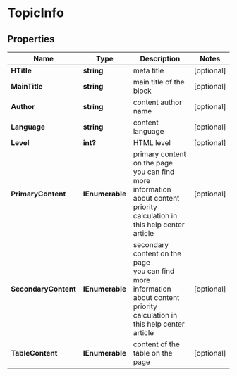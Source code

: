 # TopicInfo


## Properties

| Name | Type | Description | Notes |
|------------ | ------------- | ------------- | -------------|
**HTitle** | **string** | meta title |[optional]|
**MainTitle** | **string** | main title of the block |[optional]|
**Author** | **string** | content author name |[optional]|
**Language** | **string** | content language |[optional]|
**Level** | **int?** | HTML level |[optional]|
**PrimaryContent** | **IEnumerable<SectionContentItemInfo>** | primary content on the page<br>you can find more information about content priority calculation in this help center article |[optional]|
**SecondaryContent** | **IEnumerable<SectionContentItemInfo>** | secondary content on the page<br>you can find more information about content priority calculation in this help center article |[optional]|
**TableContent** | **IEnumerable<TableContentInfo>** | content of the table on the page |[optional]|